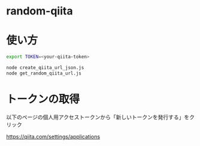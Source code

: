 # random-qiita

# 使い方

```bash
export TOKEN=<your-qiita-token>

node create_qiita_url_json.js
node get_random_qiita_url.js
```

# トークンの取得

以下のページの個人用アクセストークンから「新しいトークンを発行する」をクリック

https://qiita.com/settings/applications

